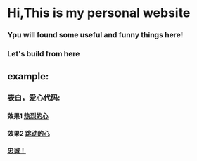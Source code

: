 # Hi,This is my personal website<br>
### Ypu will found some useful and funny things here!<br>
### Let's build from here<br>

## example:<br>
### 表白，爱心代码:<br>   
#### 效果1 [热烈的心](https://leiyufeidaniel.github.io/danceheart.html "热烈的心")<br>
#### 效果2 [跳动的心](https://leiyufeidaniel.github.io/Mygirl.html "跳动的心")<br>

#### [忠诚！](https://leiyufeidaniel.github.io/CPC/index.html "忠诚")<br>
